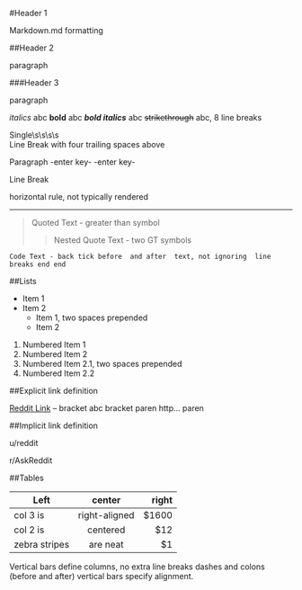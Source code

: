 #Header 1

Markdown.md formatting

##Header 2

paragraph

###Header 3

paragraph

*italics*
 abc 
**bold**
 abc 
***bold italics***
 abc 
~~strikethrough~~
 abc, 8 line breaks

Single\s\s\s\s    
Line Break with four trailing spaces above

Paragraph -enter key- -enter key-

Line Break

horizontal rule, not typically rendered 
***

> Quoted Text - greater than symbol
>> Nested Quote Text - two GT symbols

`Code Text - back tick before 
   and after 
   text, not ignoring 
     line breaks
   end
end`

##Lists

* Item 1
* Item 2
  + Item 1, two spaces prepended
  + Item 2 

1. Numbered Item 1
2. Numbered Item 2
 1. Numbered Item 2.1, two spaces prepended
 2. Numbered Item 2.2 

##Explicit link definition

[Reddit Link](http://reddit.com) – bracket abc bracket paren http... paren

##Implicit link definition

u/reddit

r/AskReddit

##Tables

| Left          | center        | right |
| ------------- |:-------------:| -----:|
| col 3 is      | right-aligned | $1600 |
| col 2 is      | centered      |   $12 |
| zebra stripes | are neat      |    $1 |

Vertical bars define columns, 
no extra line breaks
dashes and colons (before and after) 
vertical bars specify alignment.
